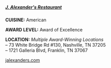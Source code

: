 <h5><a href="//jalexanders.com" target="_blank">J. Alexander's Restaurant</a></h5>

**CUISINE:** American

**AWARD LEVEL:** Award of Excellence

**LOCATION:** *Multiple Award-Winning Locations*<br>
&ndash; 73 White Bridge Rd #130, Nashville, TN 37205<br>
&ndash; 1721 Galleria Blvd, Franklin, TN 37067

<a href="//jalexanders.com" target="_blank">jalexanders.com</a>
